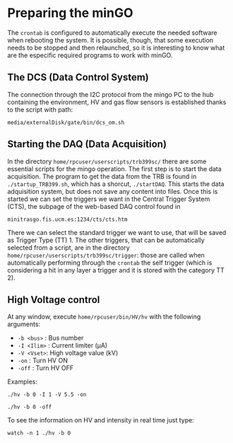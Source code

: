 # Preparing the minGO

The `crontab` is configured to automatically execute the needed software when rebooting the system. It is possible, though, that some execution needs to be stopped and then relaunched, so it is interesting to know what are the especific required programs to work with minGO.

## The DCS (Data Control System)
The connection through the I2C protocol from the mingo PC to the hub containing the environment, HV and gas flow sensors is established thanks to the script with path: 

    media/externalDisk/gate/bin/dcs_om.sh

## Starting the DAQ (Data Acquisition)
In the directory `home/rpcuser/userscripts/trb399sc/` there are some essential scripts for the mingo operation. The first step is to start the data acquisition. The program to get the data from the TRB is found in `./startup_TRB399.sh`, which has a shorcut, `./startDAQ`. This starts the data adquisition system, but does not save any content into files. Once this is started we can set the triggers we want in the Central Trigger System (CTS), the subpage of the web-based DAQ control found in

    minitrasgo.fis.ucm.es:1234/cts/cts.htm
There we can select the standard trigger we want to use, that will be saved as Trigger Type (TT) 1. The other triggers, that can be automatically selected from a script, are in the directory `home/rpcuser/userscripts/trb399sc/trigger`: those are called when automatically performing through the `crontab` the self trigger (which is considering a hit in any layer a trigger and it is stored with the category TT 2).

## High Voltage control
At any window, execute `home/rpcuser/bin/HV/hv` with the following arguments:

- `-b <bus>` : Bus number
- `-I <Ilim>` : Current limiter (μA)
- `-V <Vset>`: High voltage value (kV)
- `-on` : Turn HV ON
- `-off` : Turn HV OFF

Examples:

    ./hv -b 0 -I 1 -V 5.5 -on 
<!-- tsk -->
    ./hv -b 0 -off

To see the information on HV and intensity in real time just type:

    watch -n 1 ./hv -b 0
